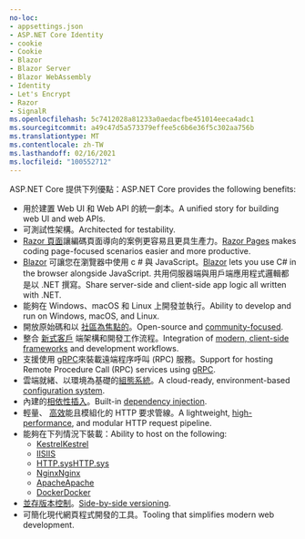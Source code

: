 ```yaml
---
no-loc:
- appsettings.json
- ASP.NET Core Identity
- cookie
- Cookie
- Blazor
- Blazor Server
- Blazor WebAssembly
- Identity
- Let's Encrypt
- Razor
- SignalR
ms.openlocfilehash: 5c7412028a81233a0aedacfbe451014eeca4adc1
ms.sourcegitcommit: a49c47d5a573379effee5c6b6e36f5c302aa756b
ms.translationtype: MT
ms.contentlocale: zh-TW
ms.lasthandoff: 02/16/2021
ms.locfileid: "100552712"
---
```

<span data-ttu-id="f15bc-101">ASP.NET Core 提供下列優點：</span><span class="sxs-lookup"><span data-stu-id="f15bc-101">ASP.NET Core provides the following benefits:</span></span>

* <span data-ttu-id="f15bc-102">用於建置 Web UI 和 Web API 的統一劇本。</span><span class="sxs-lookup"><span data-stu-id="f15bc-102">A unified story for building web UI and web APIs.</span></span>
* <span data-ttu-id="f15bc-103">可測試性架構。</span><span class="sxs-lookup"><span data-stu-id="f15bc-103">Architected for testability.</span></span>
* <span data-ttu-id="f15bc-104">[ Razor 頁面](xref:razor-pages/index)讓編碼頁面導向的案例更容易且更具生產力。</span><span class="sxs-lookup"><span data-stu-id="f15bc-104">[Razor Pages](xref:razor-pages/index) makes coding page-focused scenarios easier and more productive.</span></span>
* <span data-ttu-id="f15bc-105">[Blazor](xref:blazor/index) 可讓您在瀏覽器中使用 c # 與 JavaScript。</span><span class="sxs-lookup"><span data-stu-id="f15bc-105">[Blazor](xref:blazor/index) lets you use C# in the browser alongside JavaScript.</span></span> <span data-ttu-id="f15bc-106">共用伺服器端與用戶端應用程式邏輯都是以 .NET 撰寫。</span><span class="sxs-lookup"><span data-stu-id="f15bc-106">Share server-side and client-side app logic all written with .NET.</span></span>
* <span data-ttu-id="f15bc-107">能夠在 Windows、macOS 和 Linux 上開發並執行。</span><span class="sxs-lookup"><span data-stu-id="f15bc-107">Ability to develop and run on Windows, macOS, and Linux.</span></span>
* <span data-ttu-id="f15bc-108">開放原始碼和以 [社區為焦點的](https://live.asp.net/)。</span><span class="sxs-lookup"><span data-stu-id="f15bc-108">Open-source and [community-focused](https://live.asp.net/).</span></span>
* <span data-ttu-id="f15bc-109">整合 [新式客戶](xref:blazor/index) 端架構和開發工作流程。</span><span class="sxs-lookup"><span data-stu-id="f15bc-109">Integration of [modern, client-side frameworks](xref:blazor/index) and development workflows.</span></span>
* <span data-ttu-id="f15bc-110">支援使用 [gRPC](xref:grpc/index)來裝載遠端程序呼叫 (RPC) 服務。</span><span class="sxs-lookup"><span data-stu-id="f15bc-110">Support for hosting Remote Procedure Call (RPC) services using [gRPC](xref:grpc/index).</span></span>
* <span data-ttu-id="f15bc-111">雲端就緒、以環境為基礎的[組態系統](xref:fundamentals/configuration/index)。</span><span class="sxs-lookup"><span data-stu-id="f15bc-111">A cloud-ready, environment-based [configuration system](xref:fundamentals/configuration/index).</span></span>
* <span data-ttu-id="f15bc-112">內建的[相依性插入](xref:fundamentals/dependency-injection)。</span><span class="sxs-lookup"><span data-stu-id="f15bc-112">Built-in [dependency injection](xref:fundamentals/dependency-injection).</span></span>
* <span data-ttu-id="f15bc-113">輕量、 [高效](https://github.com/aspnet/benchmarks)能且模組化的 HTTP 要求管線。</span><span class="sxs-lookup"><span data-stu-id="f15bc-113">A lightweight, [high-performance](https://github.com/aspnet/benchmarks), and modular HTTP request pipeline.</span></span>
* <span data-ttu-id="f15bc-114">能夠在下列情況下裝載：</span><span class="sxs-lookup"><span data-stu-id="f15bc-114">Ability to host on the following:</span></span>
  * [<span data-ttu-id="f15bc-115">Kestrel</span><span class="sxs-lookup"><span data-stu-id="f15bc-115">Kestrel</span></span>](xref:fundamentals/servers/kestrel)
  * [<span data-ttu-id="f15bc-116">IIS</span><span class="sxs-lookup"><span data-stu-id="f15bc-116">IIS</span></span>](xref:host-and-deploy/iis/index)
  * [<span data-ttu-id="f15bc-117">HTTP.sys</span><span class="sxs-lookup"><span data-stu-id="f15bc-117">HTTP.sys</span></span>](xref:fundamentals/servers/httpsys)
  * [<span data-ttu-id="f15bc-118">Nginx</span><span class="sxs-lookup"><span data-stu-id="f15bc-118">Nginx</span></span>](xref:host-and-deploy/linux-nginx)
  * [<span data-ttu-id="f15bc-119">Apache</span><span class="sxs-lookup"><span data-stu-id="f15bc-119">Apache</span></span>](xref:host-and-deploy/linux-apache)
  * [<span data-ttu-id="f15bc-120">Docker</span><span class="sxs-lookup"><span data-stu-id="f15bc-120">Docker</span></span>](xref:host-and-deploy/docker/index)
* <span data-ttu-id="f15bc-121">[並存版本控制](/dotnet/standard/choosing-core-framework-server#side-by-side-net-versions-per-application-level)。</span><span class="sxs-lookup"><span data-stu-id="f15bc-121">[Side-by-side versioning](/dotnet/standard/choosing-core-framework-server#side-by-side-net-versions-per-application-level).</span></span>
* <span data-ttu-id="f15bc-122">可簡化現代網頁程式開發的工具。</span><span class="sxs-lookup"><span data-stu-id="f15bc-122">Tooling that simplifies modern web development.</span></span>
